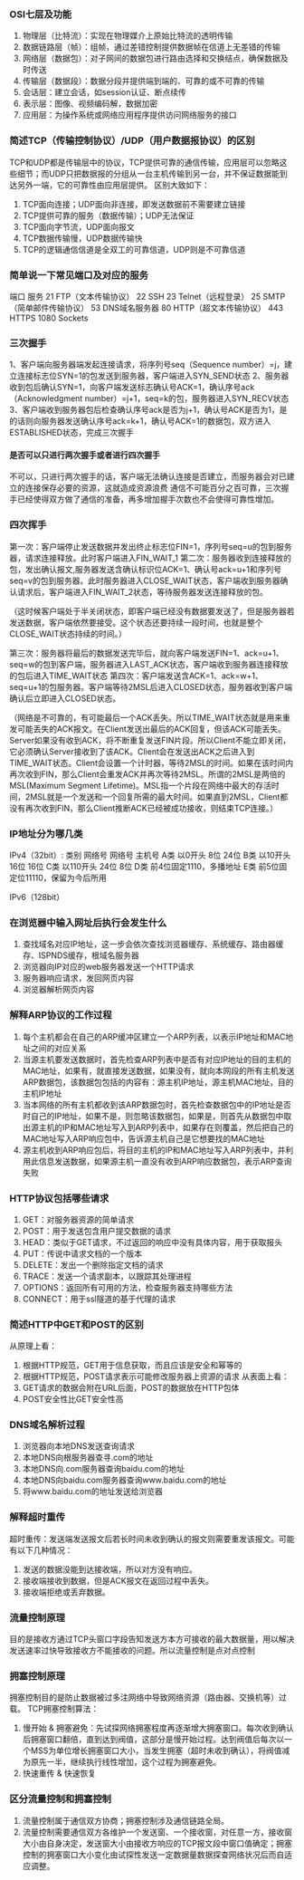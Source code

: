 ### OSI七层及功能
1. 物理层（比特流）：实现在物理媒介上原始比特流的透明传输
2. 数据链路层（帧）：组帧，通过差错控制提供数据帧在信道上无差错的传输
3. 网络层（数据包）：对子网间的数据包进行路由选择和交换结点，确保数据及时传送
4. 传输层（数据段）：数据分段并提供端到端的、可靠的或不可靠的传输
5. 会话层：建立会话，如session认证、断点续传
6. 表示层：图像、视频编码解，数据加密
7. 应用层：为操作系统或网络应用程序提供访问网络服务的接口

### 简述TCP（传输控制协议）/UDP（用户数据报协议）的区别
TCP和UDP都是传输层中的协议，TCP提供可靠的通信传输，应用层可以忽略这些细节；而UDP只把数据报的分组从一台主机传输到另一台，并不保证数据能到达另外一端，它的可靠性由应用层提供。
区别大致如下：
1. TCP面向连接；UDP面向非连接，即发送数据前不需要建立链接
2. TCP提供可靠的服务（数据传输）；UDP无法保证
3. TCP面向字节流，UDP面向报文
4. TCP数据传输慢，UDP数据传输快
5. TCP的逻辑通信信道是全双工的可靠信道，UDP则是不可靠信道

### 简单说一下常见端口及对应的服务
端口                  服务
21                   FTP（文本传输协议）
22                   SSH
23                   Telnet（远程登录）
25                   SMTP（简单邮件传输协议）
53                   DNS域名服务器
80                   HTTP（超文本传输协议）
443                  HTTPS
1080                 Sockets

### 三次握手
1、客户端向服务器端发起连接请求，将序列号seq（Sequence number）=j，建立连接标志位SYN=1的包发送到服务器，客户端进入SYN_SEND状态
2、服务器收到包后确认SYN=1，向客户端发送标志确认号ACK=1，确认序号ack（Acknowledgment number）=j+1，seq=k的包，服务器进入SYN_RECV状态
3、客户端收到服务器包后检查确认序号ack是否为j+1，确认号ACK是否为1，是的话则向服务器发送确认序号ack=k+1，确认号ACK=1的数据包，双方进入ESTABLISHED状态，完成三次握手

#### 是否可以只进行两次握手或者进行四次握手
不可以，只进行两次握手的话，客户端无法确认连接是否建立，而服务器会对已建立的连接保存必要的资源，这就造成资源浪费
通信不可能百分之百可靠，三次握手已经使得双方做了通信的准备，再多增加握手次数也不会使得可靠性增加。

### 四次挥手
第一次：客户端停止发送数据并发出终止标志位FIN=1，序列号seq=u的包到服务器，请求连接释放。此时客户端进入FIN_WAIT_1
第二次：服务器收到连接释放的包，发出确认报文,服务器发送含确认标识位ACK=1、确认号ack=u+1和序列号seq=v的包到服务器。此时服务器进入CLOSE_WAIT状态，客户端收到服务器确认请求后，客户端进入FIN_WAIT_2状态，等待服务器发送连接释放的包。

（这时候客户端处于半关闭状态，即客户端已经没有数据要发送了，但是服务器若发送数据，客户端依然要接受。这个状态还要持续一段时间，也就是整个CLOSE_WAIT状态持续的时间。）

第三次：服务器将最后的数据发送完毕后，就向客户端发送FIN=1、ack=u+1、seq=w的包到客户端，服务器进入LAST_ACK状态，客户端收到服务器连接释放的包后进入TIME_WAIT状态
第四次：客户端发送含ACK=1、ack=w+1、seq=u+1的包服务器。客户端等待2MSL后进入CLOSED状态，服务器收到客户端确认后立即进入CLOSED状态。

（网络是不可靠的，有可能最后一个ACK丢失。所以TIME_WAIT状态就是用来重发可能丢失的ACK报文。在Client发送出最后的ACK回复，但该ACK可能丢失。Server如果没有收到ACK，将不断重复发送FIN片段。所以Client不能立即关闭，它必须确认Server接收到了该ACK。Client会在发送出ACK之后进入到TIME_WAIT状态。Client会设置一个计时器，等待2MSL的时间。如果在该时间内再次收到FIN，那么Client会重发ACK并再次等待2MSL。所谓的2MSL是两倍的MSL(Maximum Segment Lifetime)。MSL指一个片段在网络中最大的存活时间，2MSL就是一个发送和一个回复所需的最大时间。如果直到2MSL，Client都没有再次收到FIN，那么Client推断ACK已经被成功接收，则结束TCP连接。）

### IP地址分为哪几类
IPv4（32bit）:
类别    网络号        网络号     主机号
A类    以0开头         8位       24位
B类    以10开头        16位      16位
C类    以110开头       24位       8位
D类    前4位固定1110，多播地址
E类    前5位固定位11110，保留为今后所用

IPv6（128bit）

### 在浏览器中输入网址后执行会发生什么
1. 查找域名对应IP地址，这一步会依次查找浏览器缓存、系统缓存、路由器缓存、ISPNDS缓存，根域名服务器
2. 浏览器向IP对应的web服务器发送一个HTTP请求
3. 服务器响应请求，发回网页内容
4. 浏览器解析网页内容

### 解释ARP协议的工作过程
1. 每个主机都会在自己的ARP缓冲区建立一个ARP列表，以表示IP地址和MAC地址之间的对应关系
2. 当源主机要发送数据时，首先检查ARP列表中是否有对应IP地址的目的主机的MAC地址，如果有，就直接发送数据，如果没有，就向本网段的所有主机发送ARP数据包，该数据包包括的内容有：源主机IP地址，源主机MAC地址，目的主机IP地址
3. 当本网络的所有主机都收到该ARP数据包时，首先检查数据包中的IP地址是否时自己的IP地址，如果不是，则忽略该数据包，如果是，则首先从数据包中取出源主机的IP和MAC地址写入到ARP列表中，如果存在则覆盖，然后把自己的MAC地址写入ARP响应包中，告诉源主机自己是它想要找的MAC地址
4. 源主机收到ARP响应包后，将目的主机的IP和MAC地址写入ARP列表中，并利用此信息发送数据，如果源主机一直没有收到ARP响应数据包，表示ARP查询失败

### HTTP协议包括哪些请求
1. GET：对服务器资源的简单请求
2. POST：用于发送包含用户提交数据的请求
3. HEAD：类似于GET请求，不过返回的响应中没有具体内容，用于获取报头
4. PUT：传说中请求文档的一个版本
5. DELETE：发出一个删除指定文档的请求
6. TRACE：发送一个请求副本，以跟踪其处理进程
7. OPTIONS：返回所有可用的方法，检查服务器支持哪些方法
8. CONNECT：用于ssl隧道的基于代理的请求

### 简述HTTP中GET和POST的区别
从原理上看：
1. 根据HTTP规范，GET用于信息获取，而且应该是安全和幂等的
2. 根据HTTP规范，POST请求表示可能修改服务器上资源的请求
从表面上看：
1. GET请求的数据会附在URL后面，POST的数据放在HTTP包体
2. POST安全性比GET安全性高

### DNS域名解析过程
1. 浏览器向本地DNS发送查询请求
2. 本地DNS向根服务器查寻.com的地址
3. 本地DNS向.com服务器查询baidu.com的地址
4. 本地DNS向baidu.com服务器查询www.baidu.com的地址
5. 将www.baidu.com的地址发送给浏览器

### 解释超时重传
超时重传：发送端发送报文后若长时间未收到确认的报文则需要重发该报文。可能有以下几种情况：
1. 发送的数据没能到达接收端，所以对方没有响应。
2. 接收端接收到数据，但是ACK报文在返回过程中丢失。
3. 接收端拒绝或丢弃数据。

### 流量控制原理
目的是接收方通过TCP头窗口字段告知发送方本方可接收的最大数据量，用以解决发送速率过快导致接收方不能接收的问题。所以流量控制是点对点控制

### 拥塞控制原理
拥塞控制目的是防止数据被过多注网络中导致网络资源（路由器、交换机等）过载。
TCP拥塞控制算法：
1. 慢开始 & 拥塞避免：先试探网络拥塞程度再逐渐增大拥塞窗口。每次收到确认后拥塞窗口翻倍，直到达到阀值，这部分是慢开始过程。达到阀值后每次以一个MSS为单位增长拥塞窗口大小，当发生拥塞（超时未收到确认），将阀值减为原先一半，继续执行线性增加，这个过程为拥塞避免。
2. 快速重传 & 快速恢复

### 区分流量控制和拥塞控制
1. 流量控制属于通信双方协商；拥塞控制涉及通信链路全局。
2. 流量控制需要通信双方各维护一个发送窗、一个接收窗，对任意一方，接收窗大小由自身决定，发送窗大小由接收方响应的TCP报文段中窗口值确定；拥塞控制的拥塞窗口大小变化由试探性发送一定数据量数据探查网络状况后而自适应调整。
